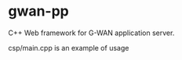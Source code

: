 gwan-pp
=======

C++ Web framework for G-WAN application server.

csp/main.cpp is an example of usage